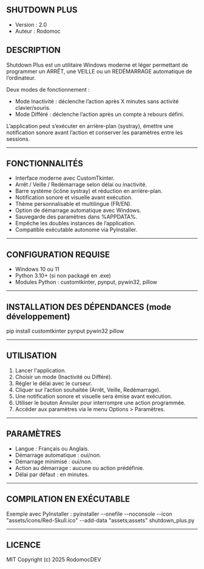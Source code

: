 SHUTDOWN PLUS
-------------
- Version : 2.0
- Auteur  : Rodomoc

DESCRIPTION
-----------
Shutdown Plus est un utilitaire Windows moderne et léger
permettant de programmer un ARRÊT, une VEILLE ou un REDÉMARRAGE
automatique de l’ordinateur.

Deux modes de fonctionnement :
- Mode Inactivité : déclenche l’action après X minutes sans activité clavier/souris.
- Mode Différé : déclenche l’action après un compte à rebours défini.

L’application peut s’exécuter en arrière-plan (systray),
émettre une notification sonore avant l’action et conserver
les paramètres entre les sessions.

------------------------------------------------------------
FONCTIONNALITÉS
------------------------------------------------------------
- Interface moderne avec CustomTkinter.
- Arrêt / Veille / Redémarrage selon délai ou inactivité.
- Barre système (icône systray) et réduction en arrière-plan.
- Notification sonore et visuelle avant exécution.
- Thème personnalisable et multilingue (FR/EN).
- Option de démarrage automatique avec Windows.
- Sauvegarde des paramètres dans %APPDATA%.
- Empêche les doubles instances de l’application.
- Compatible exécutable autonome via PyInstaller.

------------------------------------------------------------
CONFIGURATION REQUISE
------------------------------------------------------------
- Windows 10 ou 11
- Python 3.10+ (si non packagé en .exe)
- Modules Python : customtkinter, pynput, pywin32, pillow

------------------------------------------------------------
INSTALLATION DES DÉPENDANCES (mode développement)
------------------------------------------------------------
pip install customtkinter pynput pywin32 pillow

------------------------------------------------------------
UTILISATION
------------------------------------------------------------
1. Lancer l'application.
2. Choisir un mode (Inactivité ou Différé).
3. Régler le délai avec le curseur.
4. Cliquer sur l’action souhaitée (Arrêt, Veille, Redémarrage).
5. Une notification sonore et visuelle sera émise avant exécution.
6. Utiliser le bouton Annuler pour interrompre une action programmée.
7. Accéder aux paramètres via le menu Options > Paramètres.

------------------------------------------------------------
PARAMÈTRES
------------------------------------------------------------
- Langue : Français ou Anglais.
- Démarrage automatique : oui/non.
- Démarrage minimisé : oui/non.
- Action au démarrage : aucune ou action prédéfinie.
- Délai par défaut : en minutes.

------------------------------------------------------------
COMPILATION EN EXÉCUTABLE
------------------------------------------------------------
Exemple avec PyInstaller :
pyinstaller --onefile --noconsole --icon "assets/icons/Red-Skull.ico" --add-data "assets;assets" shutdown_plus.py

------------------------------------------------------------
LICENCE
------------------------------------------------------------
MIT Copyright (c) 2025 RodomocDEV

